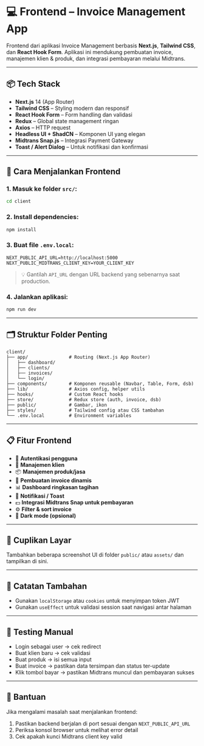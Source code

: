
# 💻 Frontend – Invoice Management App

Frontend dari aplikasi Invoice Management berbasis **Next.js**, **Tailwind CSS**, dan **React Hook Form**. Aplikasi ini mendukung pembuatan invoice, manajemen klien & produk, dan integrasi pembayaran melalui Midtrans.

---

## 📦 Tech Stack

- **Next.js** 14 (App Router)
- **Tailwind CSS** – Styling modern dan responsif
- **React Hook Form** – Form handling dan validasi
- **Redux** – Global state management ringan
- **Axios** – HTTP request
- **Headless UI + ShadCN** – Komponen UI yang elegan
- **Midtrans Snap.js** – Integrasi Payment Gateway
- **Toast / Alert Dialog** – Untuk notifikasi dan konfirmasi

---

## 🔧 Cara Menjalankan Frontend

### 1. Masuk ke folder `src/`:

```bash
cd client
```

### 2. Install dependencies:

```bash
npm install
```

### 3. Buat file `.env.local`:

```env
NEXT_PUBLIC_API_URL=http://localhost:5000
NEXT_PUBLIC_MIDTRANS_CLIENT_KEY=YOUR_CLIENT_KEY
```

> 💡 Gantilah `API_URL` dengan URL backend yang sebenarnya saat production.

### 4. Jalankan aplikasi:

```bash
npm run dev
```

---

## 🗂️ Struktur Folder Penting

```
client/
├── app/               # Routing (Next.js App Router)
│   ├── dashboard/
│   ├── clients/
│   ├── invoices/
│   └── login/
├── components/        # Komponen reusable (Navbar, Table, Form, dsb)
├── lib/               # Axios config, helper utils
├── hooks/             # Custom React hooks
├── store/             # Redux store (auth, invoice, dsb)
├── public/            # Gambar, ikon
├── styles/            # Tailwind config atau CSS tambahan
└── .env.local         # Environment variables
```

---

## 📋 Fitur Frontend

- 🔐 **Autentikasi pengguna**
- 👤 **Manajemen klien**
- 📦 **Manajemen produk/jasa**
- 🧾 **Pembuatan invoice dinamis**
- 📊 **Dashboard ringkasan tagihan**
- 💬 **Notifikasi / Toast**
- 💵 **Integrasi Midtrans Snap untuk pembayaran**
- ⚙️ **Filter & sort invoice**
- 🌙 **Dark mode (opsional)**

---

## 📸 Cuplikan Layar

Tambahkan beberapa screenshot UI di folder `public/` atau `assets/` dan tampilkan di sini.

---

## 📌 Catatan Tambahan

- Gunakan `localStorage` atau `cookies` untuk menyimpan token JWT
- Gunakan `useEffect` untuk validasi session saat navigasi antar halaman

---

## 🧪 Testing Manual

- Login sebagai user → cek redirect
- Buat klien baru → cek validasi
- Buat produk → isi semua input
- Buat invoice → pastikan data tersimpan dan status ter-update
- Klik tombol bayar → pastikan Midtrans muncul dan pembayaran sukses

---

## 🙋 Bantuan

Jika mengalami masalah saat menjalankan frontend:

1. Pastikan backend berjalan di port sesuai dengan `NEXT_PUBLIC_API_URL`
2. Periksa konsol browser untuk melihat error detail
3. Cek apakah kunci Midtrans client key valid

